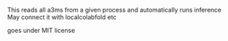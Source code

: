 This reads all a3ms from a given process and automatically runs inference
May connect it with localcolabfold etc

goes under MIT license